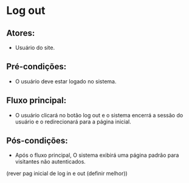 # Log out

## Atores:
- Usuário do site.

## Pré-condições:
- O usuário deve estar logado no sistema.

## Fluxo principal:
- O usuário clicará no botão log out e o sistema encerrá a sessão do usuário e o redirecionará para a página inicial.

## Pós-condições:
- Após o fluxo principal, O sistema exibirá uma página padrão para visitantes não autenticados.

(rever pag inicial de log in e out (definir melhor))
